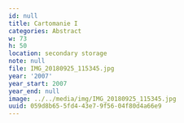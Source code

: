 ```yaml
---
id: null
title: Cartomanie I
categories: Abstract
w: 73
h: 50
location: secondary storage
note: null
file: IMG_20180925_115345.jpg
year: '2007'
year_start: 2007
year_end: null
image: ../../media/img/IMG_20180925_115345.jpg
uuid: 059d8b65-5fd4-43e7-9f56-04f80d4a66e9
---
```


